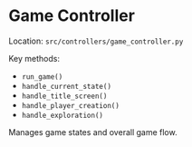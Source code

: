 # Game Controller

Location: `src/controllers/game_controller.py`

Key methods:

- `run_game()`
- `handle_current_state()`
- `handle_title_screen()`
- `handle_player_creation()`
- `handle_exploration()`

Manages game states and overall game flow.
